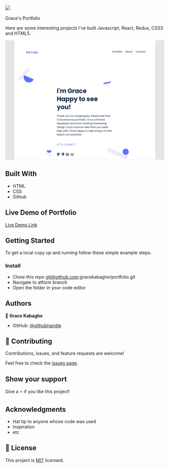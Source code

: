 ![](https://img.shields.io/badge/Microverse-blueviolet)

Grace's Portfolio

Here are some interesting projects I've built Javascript, React, Redux, CSS3 and HTML5.

![screenshot](images/portfolio-site-shot.jpeg)

## Built With

- HTML
- CSS
- Github

## Live Demo of Portfolio

[Live Demo Link](https://awesomebookshelf.netlify.app)


## Getting Started

To get a local copy up and running follow these simple example steps.

### Install

- Clone this repo git@github.com:gracekabaghe/portfolio.git
- Navigate to atform branch
- Open the folder in your code editor


## Authors

👤 **Grace Kabaghe**

- GitHub: [@githubhandle](https://github.com/gracekabaghe)

## 🤝 Contributing

Contributions, issues, and feature requests are welcome!

Feel free to check the [issues page](../../issues/).

## Show your support

Give a ⭐️ if you like this project!

## Acknowledgments

- Hat tip to anyone whose code was used
- Inspiration
- etc

## 📝 License

This project is [MIT](./MIT.md) licensed.